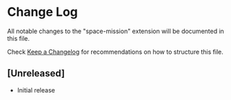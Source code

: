 # Change Log
All notable changes to the "space-mission" extension will be documented in this file.

Check [Keep a Changelog](http://keepachangelog.com/) for recommendations on how to structure this file.

## [Unreleased]
- Initial release
